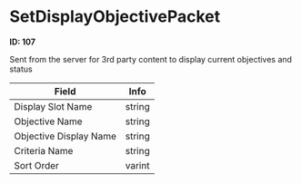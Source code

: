 # SetDisplayObjectivePacket

__ID: 107__

Sent from the server for 3rd party content to display current objectives and status

<table><thead><tr><th>Field</th><th>Info</th></tr></thead><tbody>
<tr><td>Display Slot Name</td><td>string</td></tr>
<tr><td>Objective Name</td><td>string</td></tr>
<tr><td>Objective Display Name</td><td>string</td></tr>
<tr><td>Criteria Name</td><td>string</td></tr>
<tr><td>Sort Order</td><td>varint</td></tr>
</tbody></table>